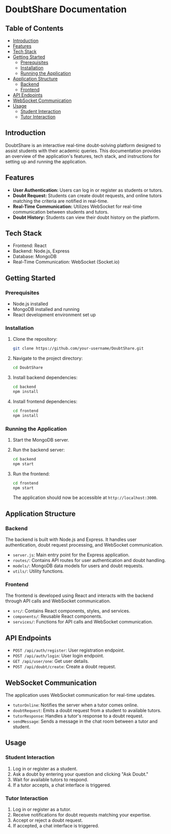 # DoubtShare Documentation

## Table of Contents

- [Introduction](#introduction)
- [Features](#features)
- [Tech Stack](#tech-stack)
- [Getting Started](#getting-started)
  - [Prerequisites](#prerequisites)
  - [Installation](#installation)
  - [Running the Application](#running-the-application)
- [Application Structure](#application-structure)
  - [Backend](#backend)
  - [Frontend](#frontend)
- [API Endpoints](#api-endpoints)
- [WebSocket Communication](#websocket-communication)
- [Usage](#usage)
  - [Student Interaction](#student-interaction)
  - [Tutor Interaction](#tutor-interaction)


## Introduction

DoubtShare is an interactive real-time doubt-solving platform designed to assist students with their academic queries. This documentation provides an overview of the application's features, tech stack, and instructions for setting up and running the application.

## Features

- **User Authentication:** Users can log in or register as students or tutors.
- **Doubt Request:** Students can create doubt requests, and online tutors matching the criteria are notified in real-time.
- **Real-Time Communication:** Utilizes WebSocket for real-time communication between students and tutors.
- **Doubt History:** Students can view their doubt history on the platform.

## Tech Stack

- Frontend: React
- Backend: Node.js, Express
- Database: MongoDB
- Real-Time Communication: WebSocket (Socket.io)

## Getting Started

### Prerequisites

- Node.js installed
- MongoDB installed and running
- React development environment set up

### Installation

1. Clone the repository:

   ```bash
   git clone https://github.com/your-username/DoubtShare.git
   ```

2. Navigate to the project directory:

   ```bash
   cd DoubtShare
   ```

3. Install backend dependencies:

   ```bash
   cd backend
   npm install
   ```

4. Install frontend dependencies:

   ```bash
   cd frontend
   npm install
   ```

### Running the Application

1. Start the MongoDB server.

2. Run the backend server:

   ```bash
   cd backend
   npm start
   ```

3. Run the frontend:

   ```bash
   cd frontend
   npm start
   ```

   The application should now be accessible at `http://localhost:3000`.

## Application Structure

### Backend

The backend is built with Node.js and Express. It handles user authentication, doubt request processing, and WebSocket communication.

- `server.js`: Main entry point for the Express application.
- `routes/`: Contains API routes for user authentication and doubt handling.
- `models/`: MongoDB data models for users and doubt requests.
- `utils/`: Utility functions.

### Frontend

The frontend is developed using React and interacts with the backend through API calls and WebSocket communication.

- `src/`: Contains React components, styles, and services.
- `components/`: Reusable React components.
- `services/`: Functions for API calls and WebSocket communication.

## API Endpoints

- `POST /api/auth/register`: User registration endpoint.
- `POST /api/auth/login`: User login endpoint.
- `GET /api/user/one`: Get user details.
- `POST /api/doubt/create`: Create a doubt request.

## WebSocket Communication

The application uses WebSocket communication for real-time updates.

- `tutorOnline`: Notifies the server when a tutor comes online.
- `doubtRequest`: Emits a doubt request from a student to available tutors.
- `tutorResponse`: Handles a tutor's response to a doubt request.
- `sendMessage`: Sends a message in the chat room between a tutor and student.

## Usage

### Student Interaction

1. Log in or register as a student.
2. Ask a doubt by entering your question and clicking "Ask Doubt."
3. Wait for available tutors to respond.
4. If a tutor accepts, a chat interface is triggered.

### Tutor Interaction

1. Log in or register as a tutor.
2. Receive notifications for doubt requests matching your expertise.
3. Accept or reject a doubt request.
4. If accepted, a chat interface is triggered.

